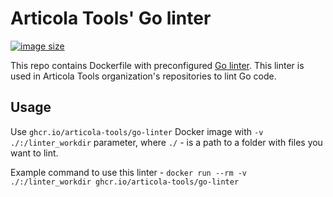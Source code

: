 # Articola Tools' Go linter

[![image size](https://ghcr-badge.egpl.dev/articola-tools/go-linter/size?color=dodgerblue)](https://ghcr-badge.egpl.dev/articola-tools/go-linter/size?color=dodgerblue)

This repo contains Dockerfile with preconfigured [Go linter](https://github.com/golangci/golangci-lint).
This linter is used in Articola Tools organization's repositories to lint Go
code.

## Usage

Use `ghcr.io/articola-tools/go-linter` Docker image with `-v ./:/linter_workdir`
parameter, where `./` - is a path to a folder with files you want to lint.

Example command to use this linter -
`docker run --rm -v ./:/linter_workdir ghcr.io/articola-tools/go-linter`
